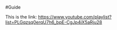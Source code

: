 #Guide

This is the link: https://www.youtube.com/playlist?list=PLGqzsq0erqU7h6_bpE-CgJp4iX5aRju28

